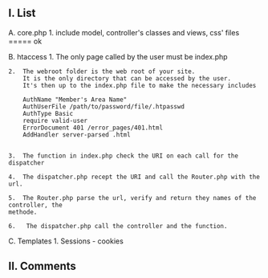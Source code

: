 I. List
------------
A. core.php
    1. include model, controller's classes and views, css' files ===== ok

B. htaccess
    1.  The only page called by the user must be index.php

    2.  The webroot folder is the web root of your site.
        It is the only directory that can be accessed by the user.
        It's then up to the index.php file to make the necessary includes

        AuthName "Member's Area Name"
        AuthUserFile /path/to/password/file/.htpasswd
        AuthType Basic
        require valid-user
        ErrorDocument 401 /error_pages/401.html
        AddHandler server-parsed .html


    3.  The function in index.php check the URI on each call for the dispatcher

    4.  The dispatcher.php recept the URI and call the Router.php with the url.	

    5.  The Router.php parse the url, verify and return they names of the controller, the 	
	methode.

    6.   The dispatcher.php call the controller and the function.


C. Templates
    1.  Sessions - cookies

II. Comments
------------
